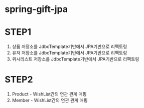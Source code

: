 # spring-gift-jpa

# STEP1
1. 상품 저장소를 JdbcTemplate기반에서 JPA기반으로 리팩토링
2. 유저 저장소를 JdbcTemplate기반에서 JPA기반으로 리팩토링
3. 위시리스트 저장소를 JdbcTemplate기반에서 JPA기반으로 리팩토링

# STEP2
1. Product - WishList간의 연관 관계 매핑
2. Member - WishList간의 연관 관계 매핑 